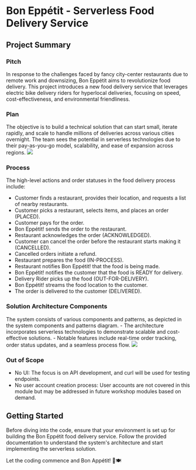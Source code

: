 # Bon Eppétit - Serverless Food Delivery Service
## Project Summary

### Pitch
In response to the challenges faced by fancy city-center restaurants due to remote work and downsizing, Bon Eppétit aims to revolutionize food delivery. This project introduces a new food delivery service that leverages electric bike delivery riders for hyperlocal deliveries, focusing on speed, cost-effectiveness, and environmental friendliness.

### Plan
The objective is to build a technical solution that can start small, iterate rapidly, and scale to handle millions of deliveries across various cities overnight. The team sees the potential in serverless technologies due to their pay-as-you-go model, scalability, and ease of expansion across regions.
![](https://static.us-east-1.prod.workshops.aws/public/50ba7239-ade8-423c-9236-be127b9939d8/static/intro/food-delivery-process.png)

### Process
The high-level actions and order statuses in the food delivery process include:

- Customer finds a restaurant, provides their location, and requests a list of nearby restaurants.
- Customer picks a restaurant, selects items, and places an order (PLACED).
- Customer pays for the order.
- Bon Eppétit! sends the order to the restaurant.
- Restaurant acknowledges the order (ACKNOWLEDGED).
- Customer can cancel the order before the restaurant starts making it (CANCELLED).
- Cancelled orders initiate a refund.
- Restaurant prepares the food (IN-PROCESS).
- Restaurant notifies Bon Eppétit! that the food is being made.
- Bon Eppétit! notifies the customer that the food is READY for delivery.
- Delivery Rider picks up the food (OUT-FOR-DELIVERY).
- Bon Eppétit! streams the food location to the customer.
- The order is delivered to the customer (DELIVERED).

### Solution Architecture Components
The system consists of various components and patterns, as depicted in the system components and patterns diagram. - The architecture incorporates serverless technologies to demonstrate scalable and cost-effective solutions. - Notable features include real-time order tracking, order status updates, and a seamless process flow.
![](https://static.us-east-1.prod.workshops.aws/public/50ba7239-ade8-423c-9236-be127b9939d8/static/intro/workload_components.png)

### Out of Scope
- No UI: The focus is on API development, and curl will be used for testing endpoints.
- No user account creation process: User accounts are not covered in this module but may be addressed in future workshop modules based on demand.

## Getting Started
Before diving into the code, ensure that your environment is set up for building the Bon Eppétit food delivery service. Follow the provided documentation to understand the system's architecture and start implementing the serverless solution.

Let the coding commence and Bon Appétit! 🚀🍽️